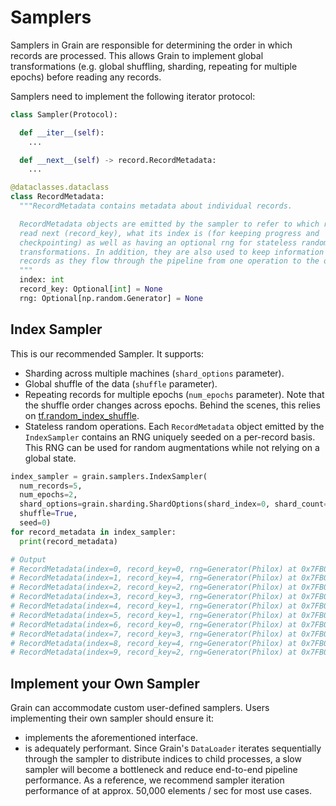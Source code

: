 # Samplers

Samplers in Grain are responsible for determining the order in which records
are processed. This allows Grain to implement global transformations (e.g.
global shuffling, sharding, repeating for multiple epochs) before reading any
records.



Samplers need to implement the following iterator protocol:

```python
class Sampler(Protocol):

  def __iter__(self):
    ...

  def __next__(self) -> record.RecordMetadata:
    ...

@dataclasses.dataclass
class RecordMetadata:
  """RecordMetadata contains metadata about individual records.

  RecordMetadata objects are emitted by the sampler to refer to which record to
  read next (record_key), what its index is (for keeping progress and
  checkpointing) as well as having an optional rng for stateless random
  transformations. In addition, they are also used to keep information about
  records as they flow through the pipeline from one operation to the other.
  """
  index: int
  record_key: Optional[int] = None
  rng: Optional[np.random.Generator] = None
```

## Index Sampler

This is our recommended Sampler. It supports:

*   Sharding across multiple machines (`shard_options` parameter).
*   Global shuffle of the data (`shuffle` parameter).
*   Repeating records for multiple epochs (`num_epochs` parameter). Note that
    the shuffle order changes across epochs. Behind the scenes, this relies on
    [tf.random_index_shuffle](https://www.tensorflow.org/api_docs/python/tf/random_index_shuffle).
*   Stateless random operations. Each `RecordMetadata` object emitted by the
    `IndexSampler` contains an RNG uniquely seeded on a per-record basis. This
    RNG can be used for random augmentations while not relying on a global
    state.

```python
index_sampler = grain.samplers.IndexSampler(
  num_records=5,
  num_epochs=2,
  shard_options=grain.sharding.ShardOptions(shard_index=0, shard_count=1, drop_remainder=True),
  shuffle=True,
  seed=0)
for record_metadata in index_sampler:
  print(record_metadata)

# Output
# RecordMetadata(index=0, record_key=0, rng=Generator(Philox) at 0x7FB09947AF80)
# RecordMetadata(index=1, record_key=4, rng=Generator(Philox) at 0x7FB0994789E0)
# RecordMetadata(index=2, record_key=2, rng=Generator(Philox) at 0x7FB099478740)
# RecordMetadata(index=3, record_key=3, rng=Generator(Philox) at 0x7FB0994789E0)
# RecordMetadata(index=4, record_key=1, rng=Generator(Philox) at 0x7FB099478740)
# RecordMetadata(index=5, record_key=1, rng=Generator(Philox) at 0x7FB0994789E0)
# RecordMetadata(index=6, record_key=0, rng=Generator(Philox) at 0x7FB099478740)
# RecordMetadata(index=7, record_key=3, rng=Generator(Philox) at 0x7FB0994789E0)
# RecordMetadata(index=8, record_key=4, rng=Generator(Philox) at 0x7FB099478740)
# RecordMetadata(index=9, record_key=2, rng=Generator(Philox) at 0x7FB0994789E0)
```

## Implement your Own Sampler
Grain can accommodate custom user-defined samplers. Users implementing their
own sampler should ensure it:

*   implements the aforementioned interface.
*   is adequately performant. Since Grain's `DataLoader` iterates sequentially
    through the sampler to distribute indices to child processes, a slow sampler
    will become a bottleneck and reduce end-to-end pipeline performance. As a
    reference, we recommend sampler iteration performance of at approx. 50,000
    elements / sec for most use cases.
